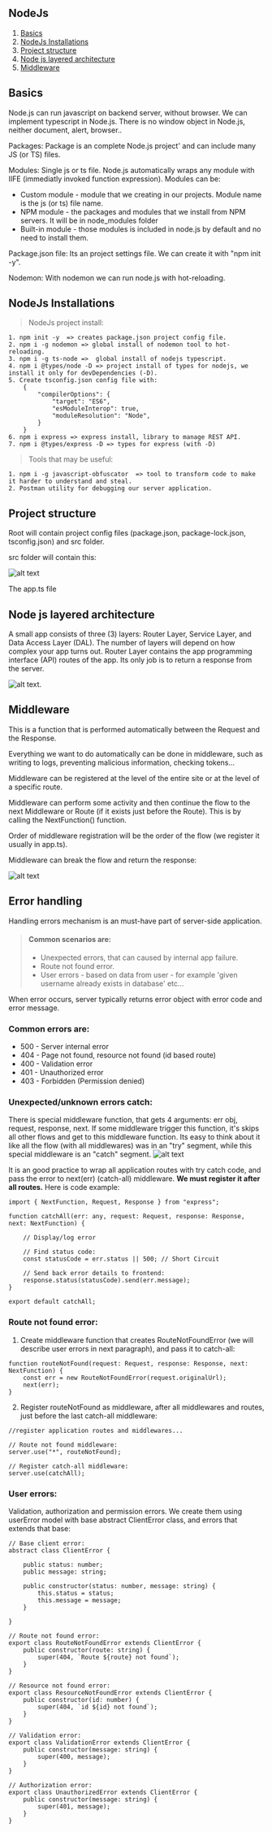 

## NodeJs
  1. [Basics](#Basics)
  1. [NodeJs Installations](#NodeJs-installations)
  2. [Project structure](#Project-structure)
  3. [Node js layered architecture](#Node-js-layered-architecture)
  4. [Middleware](#Middleware)


## **Basics**

Node.js can run javascript on backend server, without browser.
We can implement typescript in Node.js.
There is no window object in Node.js, neither document, alert, browser..

Packages:
Package is an complete Node.js project' and can include many JS (or TS) files.

Modules:
Single js or ts file.
Node.js automatically wraps any module with IIFE (immediatly invoked function expression).
Modules can be:
- Custom module - module that we creating in our projects. Module name is the js (or ts) file name.
- NPM module - the packages and modules that we install from NPM servers. It will be in node_modules folder
- Built-in module - those modules is included in node.js by default and no need to install them.

Package.json file:
Its an project settings file. We can create it with "npm init -y".

Nodemon:
With nodemon we can run node.js with hot-reloading. 

## **NodeJs Installations**

> NodeJs project install:
```
1. npm init -y  => creates package.json project config file.
2. npm i -g nodemon => global install of nodemon tool to hot-reloading.
3. npm i -g ts-node =>  global install of nodejs typescript.
4. npm i @types/node -D => project install of types for nodejs, we install it only for devDependencies (-D).
5. Create tsconfig.json config file with:
    {
        "compilerOptions": {
            "target": "ES6",
            "esModuleInterop": true,
            "moduleResolution": "Node",
        }
    }
6. npm i express => express install, library to manage REST API. 
7. npm i @types/express -D => types for express (with -D)
```
> Tools that may be useful:
```
1. npm i -g javascript-obfuscator  => tool to transform code to make it harder to understand and steal.
2. Postman utility for debugging our server application.
```


## Project structure
Root will contain project config files (package.json, package-lock.json, tsconfig.json) and src folder.

src folder will contain this:

![alt text](screenshots/src-structure.JPG)

The app.ts file 

## Node js layered architecture

A small app consists of three (3) layers: Router Layer, Service Layer, and Data Access Layer (DAL). The number of layers will depend on how complex your app turns out. Router Layer contains the app programming interface (API) routes of the app. Its only job is to return a response from the server.

![alt text](screenshots/layered-architecture1.JPG).

## Middleware

This is a function that is performed automatically between the Request and the Response.

Everything we want to do automatically can be done in middleware, such as writing to logs, preventing malicious information, checking tokens...

Middleware can be registered at the level of the entire site or at the level of a specific route.

Middleware can perform some activity and then continue the flow to the next Middleware or Route (if it exists just before the Route). This is by calling the  NextFunction() function.

Order of middleware registration will be the order of the flow (we register it usually in app.ts).

Middleware can break the flow and return the response:

![alt text](screenshots/middleware.JPG)

## Error handling

Handling errors mechanism is an must-have part of server-side application.

> #### **Common scenarios are:**
>
> - Unexpected errors, that can caused by internal app failure.
> - Route not found error.
> - User errors - based on data from user - for example 'given username already exists in database' etc...

When error occurs, server typically returns  error object with error code and error message.

### Common errors are:

- 500 - Server internal error
- 404 - Page not found, resource not found (id based route)
- 400 - Validation error
- 401 - Unauthorized error
- 403 - Forbidden (Permission denied)

### Unexpected/unknown errors catch:

There is special middleware function, that gets 4 arguments: err obj, request, response, next. 
If some middleware trigger this function, it's skips all other flows and get to this middleware function. Its easy to think about it like all the flow (with all middlewares) was in an "try" segment, while this special middleware is an "catch" segment. 
![alt text](/screenshots/catchall.JPG)


It is an good practice to wrap all application routes with try catch code, and pass the error to next(err) (catch-all) middleware.
**We must register it after all routes.**
Here is code example:
```
import { NextFunction, Request, Response } from "express";

function catchAll(err: any, request: Request, response: Response, next: NextFunction) {
    
    // Display/log error

    // Find status code: 
    const statusCode = err.status || 500; // Short Circuit

    // Send back error details to frontend:
    response.status(statusCode).send(err.message);
}

export default catchAll;
```
### Route not found error:

1. Create middleware function that creates RouteNotFoundError (we will describe user errors in next paragraph), and pass it to catch-all: 
```
function routeNotFound(request: Request, response: Response, next: NextFunction) {
    const err = new RouteNotFoundError(request.originalUrl);
    next(err);
}
``` 
2. Register routeNotFound as middleware, after all  middlewares and routes, just before the last catch-all middleware:
```
//register application routes and middlewares...

// Route not found middleware:
server.use("*", routeNotFound);

// Register catch-all middleware:
server.use(catchAll);
```

### User errors:

Validation, authorization and permission errors. We create them using userError model with base abstract ClientError class, and errors that extends that base:

```
// Base client error:
abstract class ClientError {

    public status: number;
    public message: string;

    public constructor(status: number, message: string) {
        this.status = status;
        this.message = message;
    }

}

// Route not found error: 
export class RouteNotFoundError extends ClientError {
    public constructor(route: string) {
        super(404, `Route ${route} not found`);
    }
}

// Resource not found error: 
export class ResourceNotFoundError extends ClientError {
    public constructor(id: number) {
        super(404, `id ${id} not found`);
    }
}

// Validation error: 
export class ValidationError extends ClientError {
    public constructor(message: string) {
        super(400, message);
    }
}

// Authorization error: 
export class UnauthorizedError extends ClientError {
    public constructor(message: string) {
        super(401, message);
    }
}
```




